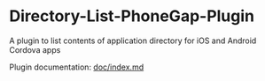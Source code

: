 Directory-List-PhoneGap-Plugin
===============================

A plugin to list contents of application directory for iOS and Android Cordova apps

Plugin documentation: [doc/index.md](doc/index.md)